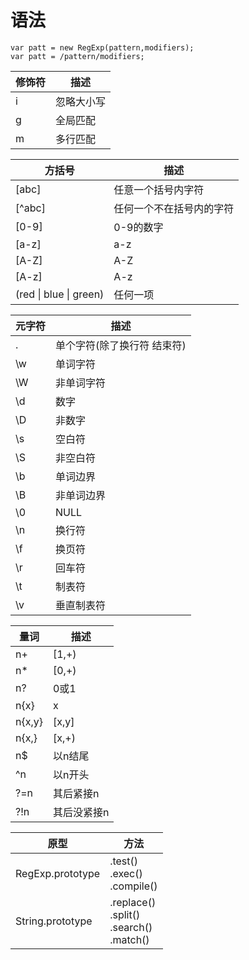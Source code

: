 # 语法

```
var patt = new RegExp(pattern,modifiers);
var patt = /pattern/modifiers;
```

| 修饰符 | 描述 |
| --- | --- |
| i | 忽略大小写 |
| g | 全局匹配 |
| m | 多行匹配 |

| 方括号 | 描述 |
| --- | --- |
| [abc] | 任意一个括号内字符 |
| [^abc] | 任何一个不在括号内的字符 |
| [0-9] | 0-9的数字 |
| [a-z] | a-z |
| [A-Z] | A-Z |
| [A-z] | A-z |
| (red &#124; blue &#124; green) | 任何一项 |

| 元字符 | 描述 |
| --- | --- |
| . | 单个字符(除了换行符 结束符) |
| \w | 单词字符 |
| \W | 非单词字符 |
| \d | 数字 |
| \D | 非数字 |
| \s | 空白符 |
| \S | 非空白符 |
| \b | 单词边界 |
| \B | 非单词边界 |
| \0 | NULL |
| \n | 换行符 |
| \f | 换页符 |
| \r | 回车符 |
| \t | 制表符 |
| \v | 垂直制表符 |

| 量词 | 描述 |
| --- | --- |
| n+ | [1,+) |
| n* | [0,+) |
| n? | 0或1 |
| n{x} | x |
| n{x,y} | [x,y] |
| n{x,} | [x,+) |
| n$ | 以n结尾 |
| ^n | 以n开头 |
| ?=n | 其后紧接n |
| ?!n | 其后没紧接n |

| 原型 | 方法 |
| ----- | ----------- |
| RegExp.prototype | .test() <br> .exec() <br> .compile() |
| String.prototype | .replace() <br> .split() <br> .search() <br> .match() |
